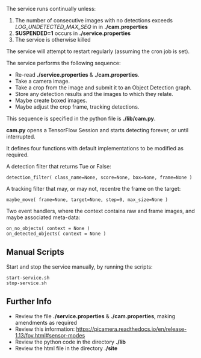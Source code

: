 The service runs continually unless:

1. The number of consecutive images with no detections exceeds *LOG_UNDETECTED_MAX_SEQ* in  in **./cam.properties**
2. **SUSPENDED=1** occurs in **./service.properties**
3. The service is otherwise killed

The service will attempt to restart regularly (assuming the cron job is set).

The service performs the following sequence:

* Re-read **./service.properties** & **./cam.properties**.
* Take a camera image.
* Take a crop from the image and submit it to an Object Detection graph.
* Store any detection results and the images to which they relate.
* Maybe create boxed images.
* Maybe adjust the crop frame, tracking detections.


This sequence is specified in the python file is **./lib/cam.py**. 

**cam.py** opens a TensorFlow Session and starts detecting forever, or until interrupted.

It defines four functions with default implementations to be modified as required.

A detection filter that returns Tue or False:
 
    detection_filter( class_name=None, score=None, box=None, frame=None )
    
A tracking filter that may, or may not, recentre the frame on the target:

    maybe_move( frame=None, target=None, step=0, max_size=None )

Two event handlers, where the context contains raw and frame images, and maybe associated meta-data:

    on_no_objects( context = None )
    on_detected_objects( context = None )


    
## Manual Scripts
Start and stop the service manually, by running the scripts:

    start-service.sh
    stop-service.sh

    
## Further Info
* Review the file **./service.properties** & **./cam.properties**, making amendments as required
* Review this information: https://picamera.readthedocs.io/en/release-1.13/fov.html#sensor-modes
* Review the python code in the directory **./lib**
* Review the html file in the directory **./site**


